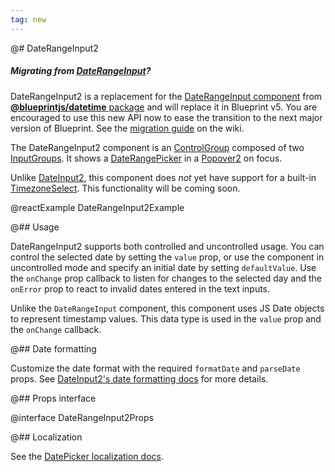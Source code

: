 ```yaml
---
tag: new
---
```


@# DateRangeInput2

<div class="@ns-callout @ns-intent-primary @ns-icon-info-sign">
    <h5 class="@ns-heading">

Migrating from [DateRangeInput](#datetime/daterangeinput)?

</h5>

DateRangeInput2 is a replacement for the [DateRangeInput component](#datetime/daterangeinput) from
[__@blueprintjs/datetime__ package](#datetime) and will replace it in Blueprint v5.
You are encouraged to use this new API now to ease the transition to the next major version of Blueprint.
See the [migration guide](https://github.com/palantir/blueprint/wiki/datetime2-component-migration)
on the wiki.

</div>

The DateRangeInput2 component is an [ControlGroup](#core/components/control-group) composed
of two [InputGroups](#core/components/text-inputs.input-group). It shows a
[DateRangePicker](#datetime/daterangepicker) in a [Popover2](#popover2-package/popover2)
on focus.

Unlike [DateInput2](#datetime2/date-input2), this component does _not_ yet have support for
a built-in [TimezoneSelect](#datetime2/timezone-select). This functionality will be coming soon.

<!-- It optionally shows a [TimezoneSelect](#datetime2/timezone-select) as the third
element in the ControlGroup, allowing the user to change the timezone of the selected date range. -->

@reactExample DateRangeInput2Example

@## Usage

DateRangeInput2 supports both controlled and uncontrolled usage. You can control
the selected date by setting the `value` prop, or use the component in
uncontrolled mode and specify an initial date by setting `defaultValue`.
Use the `onChange` prop callback to listen for changes to the selected day and
the `onError` prop to react to invalid dates entered in the text inputs.

Unlike the `DateRangeInput` component, this component uses JS Date objects to represent timestamp values.
This data type is used in the `value` prop and the `onChange` callback.

@## Date formatting

Customize the date format with the required `formatDate` and `parseDate` props.
See [DateInput2's date formatting docs](#datetime2/date-input2.date-formatting) for more details.

@## Props interface

@interface DateRangeInput2Props

@## Localization

See the [DatePicker localization docs](#datetime/datepicker.localization).
